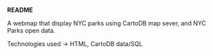 **README**

A webmap that display NYC parks using CartoDB map sever, and NYC Parks open data.

Technologies used -> HTML, CartoDB data/SQL
